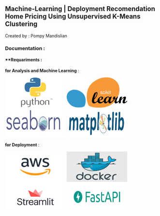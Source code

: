 ## Machine-Learning | Deployment Recomendation Home Pricing Using Unsupervised K-Means Clustering

Created by : Pompy Mandislian

<h3> Documentation : </h3>

<h4> **Requariments : </h4>

**for Analysis and Machine Learning** :
<p>
  <img align="center" src="Image/python.png" width="200" height="100" />
  <img align="center" src="Image/scikit.png" width="200" height="100" />
  <img align="center" src="Image/seaborn.png" width="200" height="100" />
  <img align="center" src="Image/matplotlip.png" width="200" height="100" />
</p>

**for Deployment** :
<p>
  <img align="center" src="Image/aws.png" width="200" height="100" />
  <img align="center" src="Image/docker.jpg" width="200" height="100" />
  <img align="center" src="Image/streamlit.png" width="200" height="100" />
  <img align="center" src="Image/fastapi.png" width="200" height="100" />
</p>
